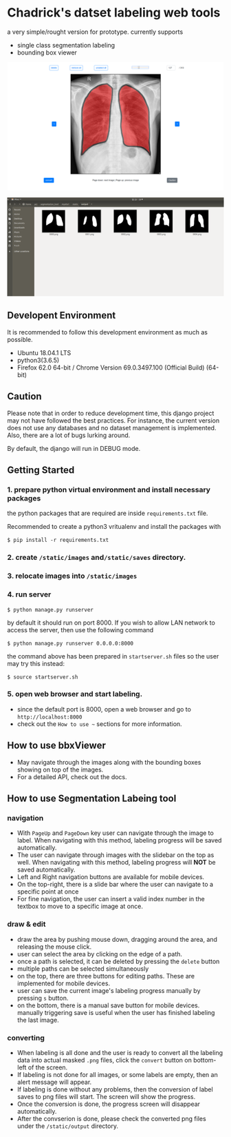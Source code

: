 #  Chadrick's datset labeling web tools

a very simple/rought version for prototype.
currently supports
- single class segmentation labeling
- bounding box viewer


![web interface sample](/docs/web_interface_screenshot.png)

![output file sample](/docs/output_screenshot.png)


## Developent Environment
It is recommended to follow this development environment as much as possible.

- Ubuntu 18.04.1 LTS
- python3(3.6.5)
- Firefox 62.0 64-bit / Chrome Version 69.0.3497.100 (Official Build) (64-bit)


## Caution

Please note that in order to reduce development time, this django project may not have followed the best practices. For instance, the current version does not use any databases and no dataset management is implemented. Also, there are a lot of bugs lurking around.

By default, the django will run in DEBUG mode.


## Getting Started

### 1. prepare python virtual environment and install necessary packages


the python packages that are required are inside `requirements.txt` file.

Recommended to create a python3 vritualenv and install the packages with 
```
$ pip install -r requirements.txt
```

### 2. create `/static/images` and`/static/saves` directory.

### 3. relocate images into `/static/images`

### 4. run server

```
$ python manage.py runserver
```

by default it should run on port 8000. If you wish to allow LAN network to access the server, then use the following command

```
$ python manage.py runserver 0.0.0.0:8000
```

the command above has been prepared in `startserver.sh` files so the user may try this instead:
```
$ source startserver.sh
```


### 5. open web browser and start labeling. 

- since the default port is 8000, open a web browser and go to `http://localhost:8000`
- check out the `How to use ~` sections for more information.


## How to use bbxViewer

- May navigate through the images along with the bounding boxes showing on top of the images.
- For a detailed API, check out the docs.



## How to use Segmentation Labeing tool

### navigation

- With `PageUp` and `PageDown` key user can navigate through the image to label. When navigating with this method, labeling progress will be saved automatically.
- The user can navigate through images with the slidebar on the top as well. When navigating with this method, labeling progress will **NOT** be saved automatically.
- Left and Right navigation buttons are available for mobile devices.
- On the top-right, there is a slide bar where the user can navigate to a specific point at once
- For fine navigation, the user can insert a valid index number in the textbox to move to a specific image at once.


### draw & edit
- draw the area by pushing mouse down, dragging around the area, and releasing the mouse click.
- user can select the area by clicking on the edge of a path.
- once a path is selected, it can be deleted by pressing the `delete` button
- multiple paths can be selected simultaneously
- on the top, there are three buttons for editing paths. These are implemented for mobile devices.
- user can save the current image's labeling progress manually by pressing `s` button.
- on the bottom, there is a manual save button for mobile devices. manually triggering save is useful when the user has finished labeling the last image.

### converting
- When labeling is all done and the user is ready to convert all the labeling data into actual masked `.png` files, click the `convert` button on bottom-left of the screen.
- If labeling is not done for all images, or some labels are empty, then an alert message will appear.
- If labeling is done without any problems, then the conversion of label saves to png files will start. The screen will show the progress.
- Once the conversion is done, the progress screen will disappear automatically.
- After the convserion is done, please check the converted png files under the `/static/output` directory.
